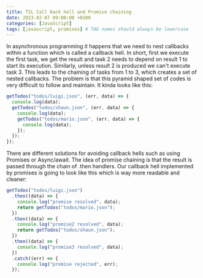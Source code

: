 ```yaml
---
title: TIL Call back hell and Promise chaining
date: 2023-02-07 09:00:00 +0100
categories: [JavaScript]
tags: [javascript, promises] # TAG names should always be lowercase
---
```


In asynchronous programming it happens that we need to nest callbacks within a function which is called a callback hell. In short, first we execute the first task, we get the result and task 2 needs to depend on result 1 to start its execution. Similarly, unless result 2 is produced we can't execute task 3. This leads to the chaining of tasks from 1 to 3, which creates a set of nested callbacks.
The problem is that this pyramid shaped set of codes is very difficult to follow and maintain. It kinda looks like this:

```javascript
getTodos("todos/luigi.json", (err, data) => {
  console.log(data);
  getTodos("todos/shaun.json", (err, data) => {
    console.log(data);
    getTodos("todos/mario.json", (err, data) => {
      console.log(data);
    });
  });
});
```

There are different solutions for avoiding callback hells such as using Promises or Async/await.
The idea of promise chaining is that the result is passed through the chain of .then handlers.
Our callback hell implemented by promises is going to look like this which is way more readable and cleaner:

```javascript
getTodos("todos/luigi.json")
  .then((data) => {
    console.log("promise resolved", data);
    return getTodos("todos/mario.json");
  })
  .then((data) => {
    console.log("promise2 resolved", data);
    return getTodos("todos/shaun.json");
  })
  .then((data) => {
    console.log("promise3 resolved", data);
  })
  .catch((err) => {
    console.log("promise rejected", err);
  });
```

